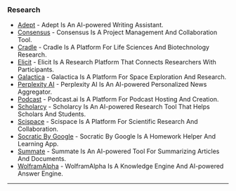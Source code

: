 ### Research

* [Adept](https://www.adept.ai/) - Adept Is An AI-powered Writing Assistant.
* [Consensus](https://consensus.app/) - Consensus Is A Project Management And Collaboration Tool.
* [Cradle](https://cradle.bio/) - Cradle Is A Platform For Life Sciences And Biotechnology Research.
* [Elicit](https://elicit.org/) - Elicit Is A Research Platform That Connects Researchers With Participants.
* [Galactica](https://galactica.org/) - Galactica Is A Platform For Space Exploration And Research.
* [Perplexity AI](https://www.perplexity.ai/) - Perplexity AI Is An AI-powered Personalized News Aggregator.
* [Podcast](https://podcast.ai/) - Podcast.ai Is A Platform For Podcast Hosting And Creation.
* [Scholarcy](https://www.scholarcy.com/) - Scholarcy Is An AI-powered Research Tool That Helps Scholars And Students.
* [Scispace](https://typeset.io/) - Scispace Is A Platform For Scientific Research And Collaboration.
* [Socratic By Google](https://socratic.org/) - Socratic By Google Is A Homework Helper And Learning App.
* [Summate](https://summate.it/) - Summate Is An AI-powered Tool For Summarizing Articles And Documents.
* [WolframAlpha](https://www.wolframalpha.com/) - WolframAlpha Is A Knowledge Engine And AI-powered Answer Engine.

***